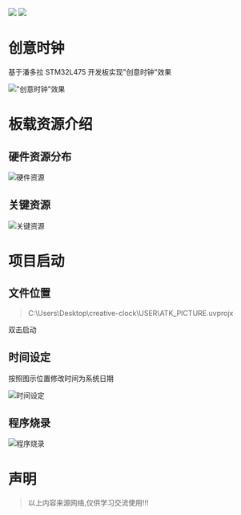 ![](https://img.shields.io/badge/%E6%AD%A3%E7%82%B9%E5%8E%9F%E5%AD%90-%E5%8A%9F%E8%83%BD%E6%BC%94%E7%A4%BA-brightgreen) ![](https://img.shields.io/badge/%E5%88%9B%E6%84%8F%E6%97%B6%E9%92%9F-%E9%A1%B9%E7%9B%AE%E6%BC%94%E7%A4%BA-yellowgreen)

# 创意时钟

基于潘多拉 STM32L475 开发板实现"创意时钟"效果

!["创意时钟"效果](https://user-images.githubusercontent.com/86602255/165934751-e0bb6c9d-d78f-43e3-a0e9-b45830e7ee80.png)

# 板载资源介绍

## 硬件资源分布

![硬件资源](https://user-images.githubusercontent.com/86602255/165935337-f0cc1b19-51d0-4c56-b0d4-77cd9c03096b.png)

## 关键资源

![关键资源](https://user-images.githubusercontent.com/86602255/165935475-9a7942ee-24b8-4f18-96ee-2871ac408bfd.png)

# 项目启动

## 文件位置

> C:\Users\Desktop\creative-clock\USER\ATK_PICTURE.uvprojx

双击启动

## 时间设定

按照图示位置修改时间为系统日期

![时间设定](https://user-images.githubusercontent.com/86602255/165936793-d72628b1-a8ad-4251-876d-4f529b87f69e.png)

## 程序烧录

![程序烧录](https://user-images.githubusercontent.com/86602255/165936997-5320432b-699d-49e6-a563-58935fcdff35.png)

# 声明

> 以上内容来源网络,仅供学习交流使用!!!


